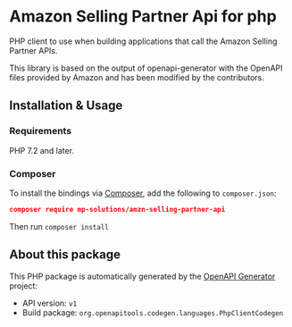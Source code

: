# Amazon Selling Partner Api for php

PHP client to use when building applications that call the Amazon Selling Partner APIs.

This library is based on the output of openapi-generator with the OpenAPI files provided by Amazon and has been modified by the contributors.


## Installation & Usage


### Requirements

PHP 7.2 and later.


### Composer

To install the bindings via [Composer](https://getcomposer.org/), add the following to `composer.json`:

```json
composer require mp-solutions/amzn-selling-partner-api
```

Then run `composer install`


## About this package

This PHP package is automatically generated by the [OpenAPI Generator](https://openapi-generator.tech) project:

- API version: `v1`
- Build package: `org.openapitools.codegen.languages.PhpClientCodegen`
